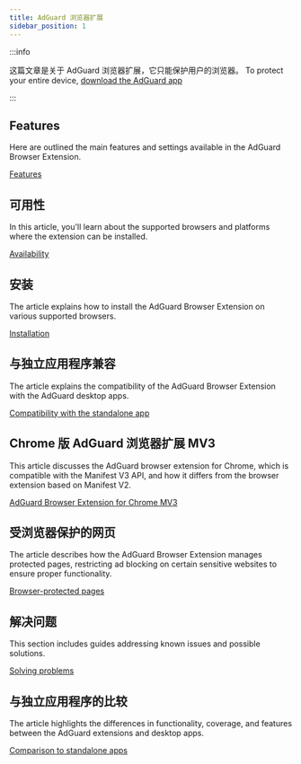 ```yaml
---
title: AdGuard 浏览器扩展
sidebar_position: 1
---
```


:::info

这篇文章是关于 AdGuard 浏览器扩展，它只能保护用户的浏览器。 To protect your entire device, [download the AdGuard app](https://adguard.com/download.html?auto=true)

:::

## Features

Here are outlined the main features and settings available in the AdGuard Browser Extension.

[Features](/adguard-browser-extension/features)

## 可用性

In this article, you'll learn about the supported browsers and platforms where the extension can be installed.

[Availability](/adguard-browser-extension/availability)

## 安装

The article explains how to install the AdGuard Browser Extension on various supported browsers.

[Installation](/adguard-browser-extension/installation)

## 与独立应用程序兼容

The article explains the compatibility of the AdGuard Browser Extension with the AdGuard desktop apps.

[Compatibility with the standalone app](/adguard-browser-extension/compatibility)

## Chrome 版 AdGuard 浏览器扩展 MV3

This article discusses the AdGuard browser extension for Chrome, which is compatible with the Manifest V3 API, and how it differs from the browser extension based on Manifest V2.

[AdGuard Browser Extension for Chrome MV3](/adguard-browser-extension/mv3-version/)

## 受浏览器保护的网页

The article describes how the AdGuard Browser Extension manages protected pages, restricting ad blocking on certain sensitive websites to ensure proper functionality.

[Browser-protected pages](/adguard-browser-extension/protected-pages)

## 解决问题

This section includes guides addressing known issues and possible solutions.

[Solving problems](/adguard-browser-extension/solving-problems)

## 与独立应用程序的比较

The article highlights the differences in functionality, coverage, and features between the AdGuard extensions and desktop apps.

[Comparison to standalone apps](/adguard-browser-extension/comparison-standalone)
